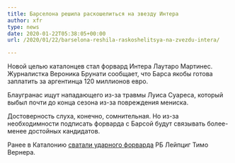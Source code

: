 ```yaml
---
title: Барселона решила раскошелиться на звезду Интера
author: xfr
type: news
date: 2020-01-22T05:38:05+00:00
url: /2020/01/22/barselona-reshila-raskoshelitsya-na-zvezdu-intera/

---
```

Новой целью каталонцев стал форвард Интера Лаутаро Мартинес. Журналистка Вероника Брунати сообщает, что Барса якобы готова заплатить за аргентинца 120 миллионов евро.

Блаугранас ищут нападающего из-за травмы Луиса Суареса, который выбыл почти до конца сезона из-за повреждения мениска.

Достоверность слуха, конечно, сомнительная. Но из-за необходимности подписать форварда с Барсой будут связывать более-менее достойных кандидатов.

Ранее в Каталонию <a href="https://bet-bro.com.ua/novosti/novyj-povorot-v-dele-timo-vernera/" target="_blank" rel="noopener noreferrer">сватали ударного форварда</a> РБ Лейпциг Тимо Вернера.